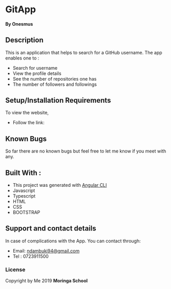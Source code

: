 

# GitApp

#### By **Onesmus**

## Description

This is an application that helps to search for a GitHub username. The app enables one to :
* Search for username
* View the profile details
* See the number of repositories one has
* The number of followers and followings


## Setup/Installation Requirements

To view the website, 
* Follow the link:


## Known Bugs

So far there are no known bugs but feel free to let me know if you meet with any.

## Built With :
* This project was generated with [Angular CLI](https://github.com/angular/angular-cli)
* Javascript
* Typescript
* HTML
* CSS
* BOOTSTRAP


## Support and contact details
In case of complications with the App.
You can contact through:
* Email: ndambuki94@gmail.com
* Tel : 0723911500

### License
Copyright by Me 2019 **Moringa School**
